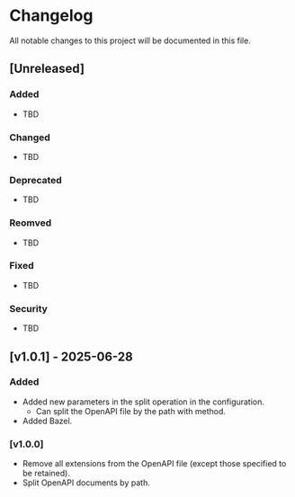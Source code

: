 # Changelog

All notable changes to this project will be documented in this file.

## [Unreleased]

### Added

- TBD

### Changed

- TBD

### Deprecated

- TBD

### Reomved

- TBD

### Fixed

- TBD

### Security

- TBD

## [v1.0.1] - 2025-06-28

### Added

- Added new parameters in the split operation in the configuration.
  - Can split the OpenAPI file by the path with method.
- Added Bazel.

### [v1.0.0]

- Remove all extensions from the OpenAPI file (except those specified to be retained).
- Split OpenAPI documents by path.
